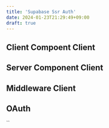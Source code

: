 ```yaml
---
title: 'Supabase Ssr Auth'
date: 2024-01-23T21:29:49+09:00
draft: true
---
```


## Client Compoent Client

## Server Component Client

## Middleware Client

## OAuth

``
